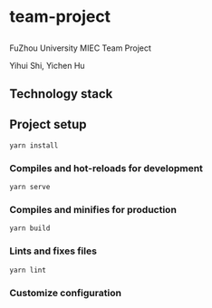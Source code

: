 # team-project

##  

FuZhou University MIEC Team Project

Yihui Shi, Yichen Hu

## Technology stack

## Project setup

```
yarn install
```

### Compiles and hot-reloads for development

```
yarn serve
```

### Compiles and minifies for production

```
yarn build
```

### Lints and fixes files

```
yarn lint
```

### Customize configuration

